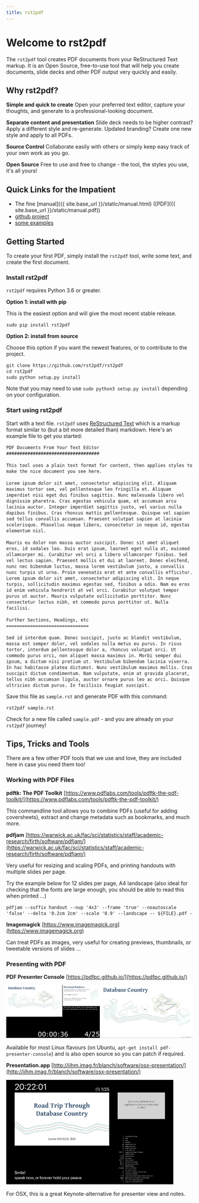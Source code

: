 ```yaml
---
title: rst2pdf
---
```

# Welcome to rst2pdf

The `rst2pdf` tool creates PDF documents from your ReStructured Text markup.  It is an Open Source, free-to-use tool that will help you create documents, slide decks and other PDF output very quickly and easily.

## Why rst2pdf?

**Simple and quick to create**  Open your preferred text editor, capture your thoughts, and generate to a professional-looking document.

**Separate content and presentation** Slide deck needs to be higher contrast?  Apply a different style and re-generate.  Updated branding? Create one new style and apply to all PDFs.

**Source Control** Collaborate easily with others or simply keep easy track of your own work as you go.

**Open Source** Free to use and free to change - the tool, the styles you use, it's all yours!

## Quick Links for the Impatient

* The fine [manual]({{ site.base_url }}/static/manual.html) ([PDF]({{ site.base_url }}/static/manual.pdf))
* [github project](https://github.com/rst2pdf/rst2pdf)
* [some examples](/examples)

## Getting Started

To create your first PDF, simply install the `rst2pdf` tool, write some text, and create the first document.

### Install rst2pdf

`rst2pdf` requires Python 3.6 or greater.

**Option 1: install with pip**

This is the easiest option and will give the most recent stable release.

```
sudo pip install rst2pdf
```

**Option 2: install from source**

Choose this option if you want the newest features, or to contribute to the project.

```
git clone https://github.com/rst2pdf/rst2pdf
cd rst2pdf
sudo python setup.py install
```

Note that you may need to use `sudo python3 setup.py install` depending on your configuration.

### Start using rst2pdf

Start with a text file.  `rst2pdf` uses [ReStructured Text](http://docutils.sourceforge.net/rst.html) which is a markup format similar to (but a bit more detailed than) markdown.  Here's an example file to get you started:

```
PDF Documents From Your Text Editor
###################################

This tool uses a plain text format for content, then applies styles to make the nice document you see here.

Lorem ipsum dolor sit amet, consectetur adipiscing elit. Aliquam maximus tortor sem, vel pellentesque leo fringilla et. Aliquam imperdiet nisi eget dui finibus sagittis. Nunc malesuada libero vel dignissim pharetra. Cras egestas vehicula quam, et accumsan arcu lacinia auctor. Integer imperdiet sagittis justo, vel varius nulla dapibus finibus. Cras rhoncus mattis pellentesque. Quisque vel sapien sed tellus convallis accumsan. Praesent volutpat sapien at lacinia scelerisque. Phasellus neque libero, consectetur in neque id, egestas elementum nisl.

Mauris eu dolor non massa auctor suscipit. Donec sit amet aliquet eros, id sodales leo. Duis erat ipsum, laoreet eget nulla at, euismod ullamcorper mi. Curabitur vel orci a libero ullamcorper finibus. Sed vel lectus sapien. Praesent mollis et dui at laoreet. Donec eleifend, nunc nec bibendum luctus, massa lorem vestibulum justo, a convallis nunc turpis ut urna. Proin venenatis erat et ante convallis efficitur. Lorem ipsum dolor sit amet, consectetur adipiscing elit. In neque turpis, sollicitudin maximus egestas sed, finibus a odio. Nam eu eros id enim vehicula hendrerit at vel orci. Curabitur volutpat tempor purus ut auctor. Mauris vulputate sollicitudin porttitor. Nunc consectetur lectus nibh, et commodo purus porttitor ut. Nulla facilisi.

Further Sections, Headings, etc
===============================

Sed id interdum quam. Donec suscipit, justo ac blandit vestibulum, massa est semper dolor, vel sodales nulla metus eu purus. In risus tortor, interdum pellentesque dolor a, rhoncus volutpat orci. Ut commodo purus orci, non aliquet massa maximus in. Morbi semper dui ipsum, a dictum nisi pretium ut. Vestibulum bibendum lacinia viverra. In hac habitasse platea dictumst. Nunc vestibulum maximus mollis. Cras suscipit dictum condimentum. Nam vulputate, enim at gravida placerat, tellus nibh accumsan ligula, auctor ornare purus leo ac orci. Quisque ultricies dictum purus. In facilisis feugiat suscipit.
```

Save this file as `sample.rst` and generate PDF with this command:

```
rst2pdf sample.rst
```

Check for a new file called `sample.pdf` - and you are already on your `rst2pdf` journey!

## Tips, Tricks and Tools

There are a few other PDF tools that we use and love, they are included here in case you need them too!

### Working with PDF Files

**pdftk: The PDF Toolkit** [https://www.pdflabs.com/tools/pdftk-the-pdf-toolkit/](https://www.pdflabs.com/tools/pdftk-the-pdf-toolkit/)

This commandline tool allows you to combine PDFs (useful for adding coversheets), extract and change metadata such as bookmarks, and much more.

**pdfjam** [https://warwick.ac.uk/fac/sci/statistics/staff/academic-research/firth/software/pdfjam/](https://warwick.ac.uk/fac/sci/statistics/staff/academic-research/firth/software/pdfjam/)

Very useful for resizing and scaling PDFs, and printing handouts with multiple slides per page.

Try the example below for 12 slides per page, A4 landscape (also ideal for checking that the fonts are large enough, you should be able to read this when printed ...)

```
pdfjam --suffix handout --nup '4x3' --frame 'true' --noautoscale 'false' --delta '0.2cm 2cm' --scale '0.9' --landscape -- ${FILE}.pdf -
```

**Imagemagick** [https://www.imagemagick.org](https://www.imagemagick.org)

Can treat PDFs as images, very useful for creating previews, thumbnails, or tweetable versions of slides ...

### Presenting with PDF

**PDF Presenter Console** [https://pdfpc.github.io/](https://pdfpc.github.io/)

<img src="images/pdfpc.png" alt="screenshot of pdfpc in action" />

Available for most Linux flavours (on Ubuntu, `apt-get install pdf-presenter-console`) and is also open source so you can patch if required.

**Presentation.app** [http://iihm.imag.fr/blanch/software/osx-presentation/](http://iihm.imag.fr/blanch/software/osx-presentation/)

<img src="images/presentation-app-presenter-view.png" alt="speaker view screen of presentation.app" />

For OSX, this is a great Keynote-alternative for presenter view and notes.

